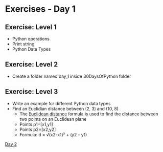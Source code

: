 # Exercises - Day 1

## Exercise: Level 1
- Python operations
- Print string
- Python Data Types

## Exercise: Level 2
- Create a folder named day_1 inside 30DaysOfPython folder

## Exercise: Level 3
- Write an example for different Python data types
- Find an Euclidian distance between (2, 3) and (10, 8)
    - The [Euclidean distance](https://www.w3resource.com/python-exercises/python-basic-exercise-40.php) formula is used to find the distance between two points on an Euclidean plane
    - Points p1=[x1,y1]
    - Points p2=[x2,y2]
    - Formula: d = √(x2-x1)² + (y2 - y1)

[Day 2](./02_variables_builtin_functions/02_variables_builtin_functions.md)
